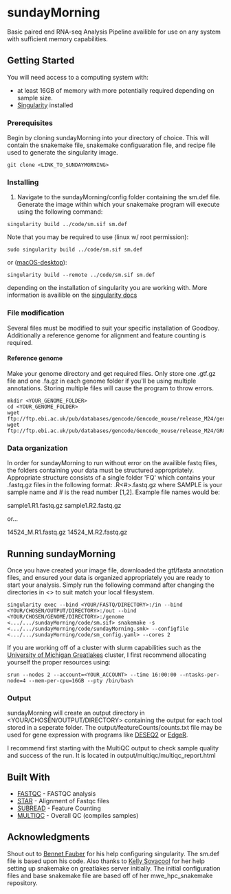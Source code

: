 # sundayMorning
Basic paired end RNA-seq Analysis Pipeline availible for use on any system with sufficient memory capabilities. 



## Getting Started

You will need access to a computing system with: 
  - at least 16GB of memory with more potentially required depending on sample size.
  - [Singularity](https://sylabs.io/docs/) installed



### Prerequisites
Begin by cloning sundayMorning into your directory of choice. This will contain the snakemake file, snakemake configuaration file, and recipe file used to generate the singularity image. 
```
git clone <LINK_TO_SUNDAYMORNING>
```



### Installing

1. Navigate to the sundayMorning/config folder containing the sm.def file. Generate the image within which your snakemake program will execute using the following command:
```
singularity build ../code/sm.sif sm.def
```

Note that you may be required to use (linux w/ root permission):
```
sudo singularity build ../code/sm.sif sm.def
```
or ([macOS-desktop](https://sylabs.io/singularity-desktop-macos/)):
```
singularity build --remote ../code/sm.sif sm.def
```
depending on the installation of singularity you are working with. More information is availible on the [singularity docs](https://sylabs.io/docs/)



### File modification
Several files must be modified to suit your specific installation of Goodboy. Additionally a reference genome for alignment and feature counting is required.


#### Reference genome
Make your genome directory and get required files. Only store one .gtf.gz file and one .fa.gz in each genome folder if you'll be using multiple annotations. Storing multiple files will cause the program to throw errors. 
```
mkdir <YOUR_GENOME_FOLDER>
cd <YOUR_GENOME_FOLDER>
wget ftp://ftp.ebi.ac.uk/pub/databases/gencode/Gencode_mouse/release_M24/gencode.vM24.annotation.gtf.gz
wget ftp://ftp.ebi.ac.uk/pub/databases/gencode/Gencode_mouse/release_M24/GRCm38.primary_assembly.genome.fa.gz
```



### Data organization
In order for sundayMorning to run without error on the availible fastq files, the folders containing your data must be structured appropriately. Appropriate structure consists of a single folder 'FQ' which contains your .fastq.gz files in the following format: <SAMPLE>.R<#>.fastq.gz where SAMPLE is your sample name and # is the read number [1,2]. Example file names would be:
  
sample1.R1.fastq.gz
sample1.R2.fastq.gz

or...

14524_M.R1.fastq.gz
14524_M.R2.fastq.gz



## Running sundayMorning
Once you have created your image file, downloaded the gtf/fasta annotation files, and ensured your data is organized appropriately you are ready to start your analysis. Simply run the following command after changing the directories in <> to suit match your local filesystem. 

```
singularity exec --bind <YOUR/FASTQ/DIRECTORY>:/in --bind <YOUR/CHOSEN/OUTPUT/DIRECTORY>:/out --bind <YOUR/CHOSEN/GENOME/DIRECTORY>:/genome <.../.../sundayMorning/code/sm.sif> snakemake -s <.../.../sundayMorning/code/sundayMorning.smk> --configfile <.../.../sundayMorning/code/sm_config.yaml> --cores 2
```

If you are working off of a cluster with slurm capabilities such as the [University of Michigan Greatlakes](https://arc-ts.umich.edu/greatlakes/) cluster, I first recommend allocating yourself the proper resources using:
```
srun --nodes 2 --account=<YOUR_ACCOUNT> --time 16:00:00 --ntasks-per-node=4 --mem-per-cpu=16GB --pty /bin/bash
```


### Output
sundayMorning will create an output directory in <YOUR/CHOSEN/OUTPUT/DIRECTORY> containing the output for each tool stored in a seperate folder. The output/featureCounts/counts.txt file may be used for gene expression with programs like [DESEQ2](https://github.com/mikelove/DESeq2) or [EdgeR](https://bioconductor.org/packages/release/bioc/html/edgeR.html).

I recommend first starting with the MultiQC output to check sample quality and success of the run. It is located in output/multiqc/multiqc_report.html



## Built With

* [FASTQC](https://www.bioinformatics.babraham.ac.uk/projects/fastqc/) - FASTQC analysis
* [STAR](https://github.com/alexdobin/STAR) - Alignment of Fastqc files
* [SUBREAD](http://subread.sourceforge.net/) - Feature Counting
* [MULTIQC](https://multiqc.info/) - Overall QC (compiles samples)



## Acknowledgments

Shout out to [Bennet Fauber](https://arc-ts.umich.edu/staff-member/bennet-fauber/) for his help configuring singularity. The sm.def file is based upon his code. Also thanks to [Kelly Sovacool](https://github.com/kelly-sovacool) for her help setting up snakemake on greatlakes server initially. The initial configuration files and base snakemake file are based off of her mwe_hpc_snakemake repository. 



